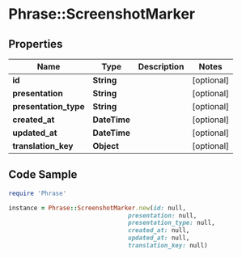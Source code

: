 # Phrase::ScreenshotMarker

## Properties

Name | Type | Description | Notes
------------ | ------------- | ------------- | -------------
**id** | **String** |  | [optional] 
**presentation** | **String** |  | [optional] 
**presentation_type** | **String** |  | [optional] 
**created_at** | **DateTime** |  | [optional] 
**updated_at** | **DateTime** |  | [optional] 
**translation_key** | **Object** |  | [optional] 

## Code Sample

```ruby
require 'Phrase'

instance = Phrase::ScreenshotMarker.new(id: null,
                                 presentation: null,
                                 presentation_type: null,
                                 created_at: null,
                                 updated_at: null,
                                 translation_key: null)
```


